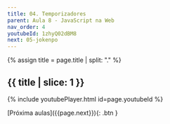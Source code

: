 ```yaml
---
title: 04. Temporizadores
parent: Aula 8 - JavaScript na Web
nav_order: 4
youtubeId: 1zhyQ02dBM8
next: 05-jokenpo
---
```


{% assign title = page.title | split: "." %}

## {{ title | slice: 1 }}

{% include youtubePlayer.html id=page.youtubeId %}

<span class="fs-3 float-right">
[Próxima aulas]({{page.next}}){: .btn }
</span>

